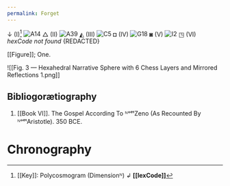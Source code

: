 ```yaml
---
permalink: Forget
---
```

↓ (I)[^k]
![A14](https://en.wikipedia.org/w/extensions/wikihiero/img/hiero_A14.png?a6a84 "A14")
△ (II)
![A39](https://en.wikipedia.org/w/extensions/wikihiero/img/hiero_A39.png?20b9f "A39")
◭ (III)
![C5](https://en.wikipedia.org/w/extensions/wikihiero/img/hiero_C5.png?b8a25 "C5")
◘ (IV)
![G18](https://en.wikipedia.org/w/extensions/wikihiero/img/hiero_G18.png?77ad1 "G18")
◙ (V)
![I2](https://en.wikipedia.org/w/extensions/wikihiero/img/hiero_I2.png?3e31b "I2")
◳ (VI)
*hexCode not found*
{REDACTED}

[[Figure]]; One. 

![[Fig. 3 — Hexahedral Narrative Sphere with 6 Chess Layers and Mirrored Reflections 1.png]]





Bibliogorætiography
--

1. [[Book VI]]. The Gospel According To ᴺᵒᵉᵗZeno (As Recounted By ᴺᵒᵉᵗAristotle). 350 BCE. 
# Chronography

[^k]: [[Key]]: Polycosmogram (Dimensionᴺ) ↲ **[[lexCode]]**  